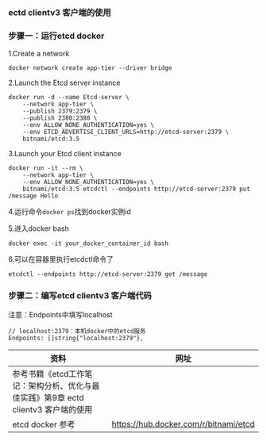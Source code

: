 ### ectd clientv3 客户端的使用

### 步骤一：运行etcd docker
1.Create a network
```
docker network create app-tier --driver bridge
```
2.Launch the Etcd server instance
```
docker run -d --name Etcd-server \
    --network app-tier \
    --publish 2379:2379 \
    --publish 2380:2380 \
    --env ALLOW_NONE_AUTHENTICATION=yes \
    --env ETCD_ADVERTISE_CLIENT_URLS=http://etcd-server:2379 \
    bitnami/etcd:3.5
```
3.Launch your Etcd client instance
```
docker run -it --rm \
    --network app-tier \
    --env ALLOW_NONE_AUTHENTICATION=yes \
    bitnami/etcd:3.5 etcdctl --endpoints http://etcd-server:2379 put /message Hello
```
4.运行命令`docker ps`找到docker实例id

5.进入docker bash
```
docker exec -it your_docker_container_id bash
```
6.可以在容器里执行etcdctl命令了
```
etcdctl --endpoints http://etcd-server:2379 get /message
```

### 步骤二：编写etcd clientv3 客户端代码
注意：Endpoints中填写localhost
```
// localhost:2379：本机docker中的etcd服务
Endpoints: []string{"localhost:2379"},
```

资料 | 网址
--- | ---
参考书籍《etcd工作笔记：架构分析、优化与最佳实践》第9章 ectd clientv3 客户端的使用 |
etcd docker 参考 | https://hub.docker.com/r/bitnami/etcd